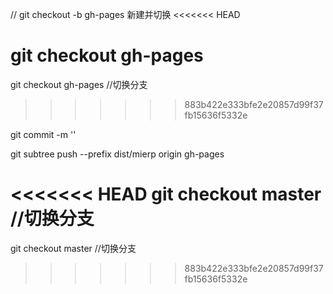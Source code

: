 // git checkout -b gh-pages  新建并切换
<<<<<<< HEAD

git checkout gh-pages  
=======
git checkout gh-pages  //切换分支
>>>>>>> 883b422e333bfe2e20857d99f37fb15636f5332e

git commit -m  ''

git subtree push --prefix dist/mierp origin gh-pages

<<<<<<< HEAD
git checkout master  
//切换分支
=======
git checkout master  //切换分支
>>>>>>> 883b422e333bfe2e20857d99f37fb15636f5332e
